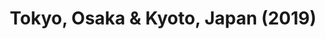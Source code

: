 ---
layout: photos
title: Tokyo, Osaka & Kyoto, Japan (2019)
camera: Google Pixel 2XL
images:
  - https://photos.danishpraka.sh/Japan-2019/wu-NG-VkDyw.jpg
  - https://photos.danishpraka.sh/Japan-2019/VBy6KbX0NKI.jpg
  - https://photos.danishpraka.sh/Japan-2019/v5-0w2T2-6k.jpg
  - https://photos.danishpraka.sh/Japan-2019/_uX_BaaBPCs.jpg
  - https://photos.danishpraka.sh/Japan-2019/u9_5GuKm6Ac.jpg
  - https://photos.danishpraka.sh/Japan-2019/Tao2hGe2Grc.jpg
  - https://photos.danishpraka.sh/Japan-2019/slqJAXz2nMg.jpg
  - https://photos.danishpraka.sh/Japan-2019/rSJ8_YLWRE4.jpg
  - https://photos.danishpraka.sh/Japan-2019/qP7Ug7xkGFk.jpg
  - https://photos.danishpraka.sh/Japan-2019/PnYQaFh3t7E.jpg
  - https://photos.danishpraka.sh/Japan-2019/mGXbVWVO0qo.jpg
  - https://photos.danishpraka.sh/Japan-2019/LOqj0mXe7LY.jpg
  - https://photos.danishpraka.sh/Japan-2019/kz6gEt4T7uQ.jpg
  - https://photos.danishpraka.sh/Japan-2019/jTUNXc_yblM.jpg
  - https://photos.danishpraka.sh/Japan-2019/J3OksVwwErQ.jpg
  - https://photos.danishpraka.sh/Japan-2019/ItBVfifwjTc.jpg
  - https://photos.danishpraka.sh/Japan-2019/i82gNgiKY5A.jpg
  - https://photos.danishpraka.sh/Japan-2019/i0LR6KVnXbc.jpg
  - https://photos.danishpraka.sh/Japan-2019/GADXXVob6Xs.jpg
  - https://photos.danishpraka.sh/Japan-2019/feceoHECPW4.jpg
  - https://photos.danishpraka.sh/Japan-2019/eBfzpm4erYI.jpg
  - https://photos.danishpraka.sh/Japan-2019/DlVVdHTtnQk.jpg
  - https://photos.danishpraka.sh/Japan-2019/7E6-_jCKjFI.jpg
  - https://photos.danishpraka.sh/Japan-2019/3E7o8Egzzoo.jpg
  - https://photos.danishpraka.sh/Japan-2019/1JYeobyrxEU.jpg
---